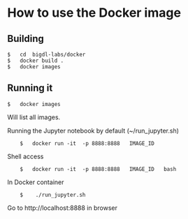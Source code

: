 # How to use the Docker image

## Building

```
$   cd  bigdl-labs/docker
$   docker build .
$   docker images
```

## Running it

```
$   docker images
```
Will list all images.  

Running the Jupyter notebook by default  (~/run_jupyter.sh)
```
    $   docker run -it  -p 8888:8888   IMAGE_ID
```

Shell access
```
    $   docker run -it  -p 8888:8888   IMAGE_ID   bash
```

In Docker container
```
    $    ./run_jupyter.sh
```

Go to http://localhost:8888  in browser
